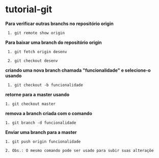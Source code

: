 # tutorial-git

**Para verificar outras branchs no repositório origin**

     1. git remote show origin

**Para baixar uma branch do repositório origin**

     1. git fetch origin desenv

     2. git checkout desenv

**criando uma nova branch chamada "funcionalidade" e selecione-o usando**

     1. git checkout -b funcionalidade
     
**retorne para a master usando**

    1. git checkout master
    
**remova a branch criada com o comando**

    1. git branch -d funcionalidade
    
**Enviar uma branch para a master**

    1. git push origin funcionalidade
    
    2. Obs.: O mesmo comando pode ser usado para subir suas alteraçõe
